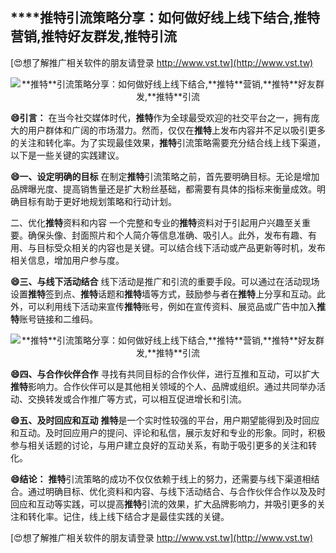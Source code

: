 ## ****推特**引流策略分享：如何做好线上线下结合,**推特**营销,**推特**好友群发,**推特**引流**

[😍想了解推广相关软件的朋友请登录 http://www.vst.tw](http://www.vst.tw)

 <center><img src="https://vst.tw/MP4/tuiguang/png/2.png" alt="**推特**引流策略分享：如何做好线上线下结合,**推特**营销,**推特**好友群发,**推特**引流"></center>

**😄引言：**
在当今社交媒体时代，**推特**作为全球最受欢迎的社交平台之一，拥有庞大的用户群体和广阔的市场潜力。然而，仅仅在**推特**上发布内容并不足以吸引更多的关注和转化率。为了实现最佳效果，**推特**引流策略需要充分结合线上线下渠道，以下是一些关键的实践建议。

**😄一、设定明确的目标**
在制定**推特**引流策略之前，首先要明确目标。无论是增加品牌曝光度、提高销售量还是扩大粉丝基础，都需要有具体的指标来衡量成效。明确目标有助于更好地规划策略和行动计划。

二、优化**推特**资料和内容
一个完整和专业的**推特**资料对于引起用户兴趣至关重要。确保头像、封面照片和个人简介等信息准确、吸引人。此外，发布有趣、有用、与目标受众相关的内容也是关键。可以结合线下活动或产品更新等时机，发布相关信息，增加用户参与度。

**😄三、与线下活动结合**
线下活动是推广和引流的重要手段。可以通过在活动现场设置**推特**签到点、**推特**话题和**推特**墙等方式，鼓励参与者在**推特**上分享和互动。此外，可以利用线下活动来宣传**推特**账号，例如在宣传资料、展览品或广告中加入**推特**账号链接和二维码。

 <center><img src="https://vst.tw/MP4/tuiguang/png/3.png" alt="**推特**引流策略分享：如何做好线上线下结合,**推特**营销,**推特**好友群发,**推特**引流"></center>

**😄四、与合作伙伴合作**
寻找有共同目标的合作伙伴，进行互推和互动，可以扩大**推特**影响力。合作伙伴可以是其他相关领域的个人、品牌或组织。通过共同举办活动、交换转发或合作推广等方式，可以相互促进增长和引流。

**😄五、及时回应和互动**
**推特**是一个实时性较强的平台，用户期望能得到及时回应和互动。及时回应用户的提问、评论和私信，展示友好和专业的形象。同时，积极参与相关话题的讨论，与用户建立良好的互动关系，有助于吸引更多的关注和转化。

**😄结论：**
**推特**引流策略的成功不仅仅依赖于线上的努力，还需要与线下渠道相结合。通过明确目标、优化资料和内容、与线下活动结合、与合作伙伴合作以及及时回应和互动等实践，可以提高**推特**引流的效果，扩大品牌影响力，并吸引更多的关注和转化率。记住，线上线下结合才是最佳实践的关键。

[😍想了解推广相关软件的朋友请登录 http://www.vst.tw](http://www.vst.tw)



